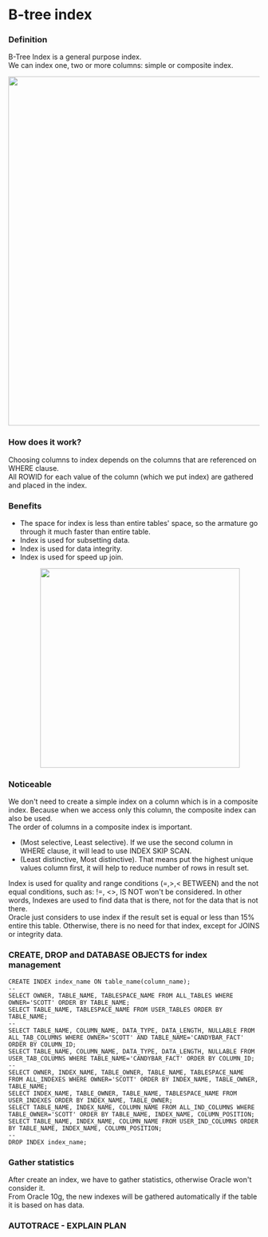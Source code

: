 # B-tree index

### Definition
B-Tree Index is a general purpose index.</br>
We can index one, two or more columns: simple or composite index.</br>
  <p align="center"><img src="https://i.imgur.com/qZFR4AM.png" width="700" ></p>
  
### How does it work?  
Choosing columns to index depends on the columns that are referenced on WHERE clause.</br>
All ROWID for each value of the column (which we put index) are gathered and placed in the index.</br>

### Benefits
- The space for index is less than entire tables' space, so the armature go through it much faster than entire table.</br>
- Index is used for subsetting data.</br>
- Index is used for data integrity.</br>
- Index is used for speed up join.</br>
  <p align="center"><img src="https://i.imgur.com/qEBGzfR.png" width="400" ></p>

### Noticeable
We don't need to create a simple index on a column which is in a composite index. Because when we access only this column, the composite index can also be used.</br>
The order of columns in a composite index is important.</br>
- (Most selective, Least selective). If we use the second column in WHERE clause, it will lead to use INDEX SKIP SCAN.</br>
- (Least distinctive, Most distinctive). That means put the highest unique values column first, it will help to reduce number of rows in result set.</br>

Index is used for quality and range conditions (=,>,< BETWEEN) and the not equal conditions, such as: !=, <>, IS NOT won't be considered. In other words, Indexes are used to find data that is there, not for the data that is not there.</br>
Oracle just considers to use index if the result set is equal or less than 15% entire this table. Otherwise, there is no need for that index, except for JOINS or integrity data.</br>

### CREATE, DROP and DATABASE OBJECTS for index management
```
CREATE INDEX index_name ON table_name(column_name);
--
SELECT OWNER, TABLE_NAME, TABLESPACE_NAME FROM ALL_TABLES WHERE OWNER='SCOTT' ORDER BY TABLE_NAME;
SELECT TABLE_NAME, TABLESPACE_NAME FROM USER_TABLES ORDER BY TABLE_NAME;
--
SELECT TABLE_NAME, COLUMN_NAME, DATA_TYPE, DATA_LENGTH, NULLABLE FROM ALL_TAB_COLUMNS WHERE OWNER='SCOTT' AND TABLE_NAME='CANDYBAR_FACT' ORDER BY COLUMN_ID;
SELECT TABLE_NAME, COLUMN_NAME, DATA_TYPE, DATA_LENGTH, NULLABLE FROM USER_TAB_COLUMNS WHERE TABLE_NAME='CANDYBAR_FACT' ORDER BY COLUMN_ID;
--
SELECT OWNER, INDEX_NAME, TABLE_OWNER, TABLE_NAME, TABLESPACE_NAME FROM ALL_INDEXES WHERE OWNER='SCOTT' ORDER BY INDEX_NAME, TABLE_OWNER, TABLE_NAME;
SELECT INDEX_NAME, TABLE_OWNER, TABLE_NAME, TABLESPACE_NAME FROM USER_INDEXES ORDER BY INDEX_NAME, TABLE_OWNER;
SELECT TABLE_NAME, INDEX_NAME, COLUMN_NAME FROM ALL_IND_COLUMNS WHERE TABLE_OWNER='SCOTT' ORDER BY TABLE_NAME, INDEX_NAME, COLUMN_POSITION;
SELECT TABLE_NAME, INDEX_NAME, COLUMN_NAME FROM USER_IND_COLUMNS ORDER BY TABLE_NAME, INDEX_NAME, COLUMN_POSITION;
--
DROP INDEX index_name;
```

### Gather statistics
After create an index, we have to gather statistics, otherwise Oracle won't consider it.</br>
From Oracle 10g, the new indexes will be gathered automatically if the table it is based on has data.</br>


### AUTOTRACE - EXPLAIN PLAN
